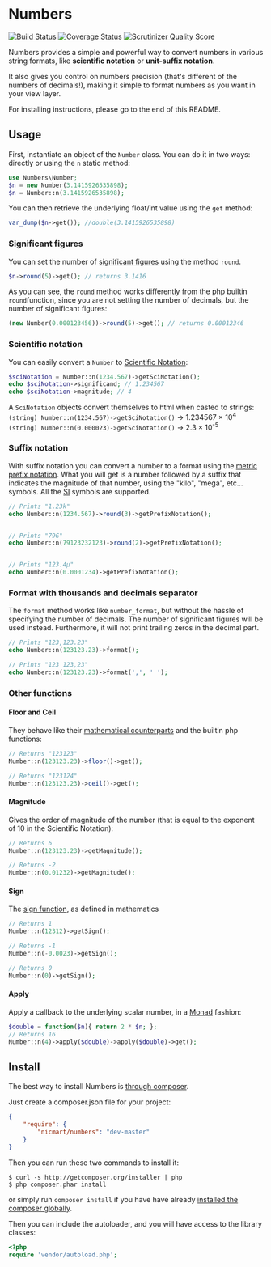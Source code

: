 # Numbers
[![Build Status](https://travis-ci.org/nicmart/Numbers.png?branch=master)](https://travis-ci.org/nicmart/Numbers)
[![Coverage Status](https://coveralls.io/repos/nicmart/Numbers/badge.png?branch=master)](https://coveralls.io/r/nicmart/Numbers?branch=master)
[![Scrutinizer Quality Score](https://scrutinizer-ci.com/g/nicmart/Numbers/badges/quality-score.png?s=60dc5db3755f1d09789fb05e44bd9b413cf19179)](https://scrutinizer-ci.com/g/nicmart/Numbers/)

Numbers provides a simple and powerful way to convert numbers in various string formats,
like **scientific notation** or **unit-suffix notation**. 

It also gives you control on numbers precision
 (that's different of the numbers of decimals!), making it simple to format numbers as you want in your view layer.
 
For installing instructions, please go to the end of this README.

## Usage
First, instantiate an object of the `Number` class. You can do it in two ways: directly or using the `n` static method:
```php
use Numbers\Number;
$n = new Number(3.1415926535898);
$n = Number::n(3.1415926535898);
```
You can then retrieve the underlying float/int value using the `get` method:
```php
var_dump($n->get()); //double(3.1415926535898) 
```

### Significant figures
You can set the number of [significant figures](http://en.wikipedia.org/wiki/Significant_figures) using the method `round`.
```php
$n->round(5)->get(); // returns 3.1416
```

As you can see, the `round` method works differently from the php builtin `round`function, since you are not setting the number of decimals, but the number of significant figures:
```php
(new Number(0.000123456))->round(5)->get(); // returns 0.00012346
```

### Scientific notation
You can easily convert a `Number` to [Scientific Notation](http://en.wikipedia.org/wiki/Scientific_notation):
```php
$sciNotation = Number::n(1234.567)->getSciNotation();
echo $sciNotation->significand; // 1.234567
echo $sciNotation->magnitude; // 4
```
A `SciNotation` objects convert themselves to html when casted to strings:<br>
`(string) Number::n(1234.567)->getSciNotation()` → 1.234567 × 10<sup>4</sup><br>
`(string) Number::n(0.000023)->getSciNotation()` → 2.3 × 10<sup>-5</sup><br>

### Suffix notation
With suffix notation you can convert a number to a format using the [metric prefix notation](http://en.wikipedia.org/wiki/Metric_prefix).
What you will get is a number followed by a suffix that indicates the magnitude of that number, 
using the "kilo", "mega", etc... symbols. All the [SI](http://en.wikipedia.org/wiki/International_System_of_Units) symbols are supported.

```php
// Prints "1.23k"
echo Number::n(1234.567)->round(3)->getPrefixNotation();


// Prints "79G"
echo Number::n(79123232123)->round(2)->getPrefixNotation();


// Prints "123.4µ"
echo Number::n(0.0001234)->getPrefixNotation();
```

### Format with thousands and decimals separator
The `format` method works like `number_format`, but without the hassle of specifying the
number of decimals. The number of significant figures will be used instead. Furthermore, it
will not print trailing zeros in the decimal part.

```php
// Prints "123,123.23"
echo Number::n(123123.23)->format();

// Prints "123 123,23"
echo Number::n(123123.23)->format(',', ' ');

```

### Other functions
#### Floor and Ceil
They behave like their [mathematical counterparts](http://en.wikipedia.org/wiki/Floor_and_ceiling_functions) 
and the builtin php functions:
```php
// Returns "123123"
Number::n(123123.23)->floor()->get();

// Returns "123124"
Number::n(123123.23)->ceil()->get();
```
#### Magnitude
Gives the order of magnitude of the number (that is equal to the exponent of 10 in the Scientific Notation): 
```php
// Returns 6
Number::n(123123.23)->getMagnitude();

// Returns -2
Number::n(0.01232)->getMagnitude();
```

#### Sign
The [sign function](https://en.wikipedia.org/wiki/Sign_function), as defined in mathematics
```php
// Returns 1
Number::n(12312)->getSign();

// Returns -1
Number::n(-0.0023)->getSign();

// Returns 0
Number::n(0)->getSign();
```

#### Apply
Apply a callback to the underlying scalar number, in a [Monad](https://en.wikipedia.org/wiki/Monad) fashion:
```php
$double = function($n){ return 2 * $n; };
// Returns 16
Number::n(4)->apply($double)->apply($double)->get();
```

## Install

The best way to install Numbers is [through composer](http://getcomposer.org).

Just create a composer.json file for your project:

```JSON
{
    "require": {
        "nicmart/numbers": "dev-master"
    }
}
```

Then you can run these two commands to install it:

    $ curl -s http://getcomposer.org/installer | php
    $ php composer.phar install

or simply run `composer install` if you have have already [installed the composer globally](http://getcomposer.org/doc/00-intro.md#globally).

Then you can include the autoloader, and you will have access to the library classes:

```php
<?php
require 'vendor/autoload.php';
```
